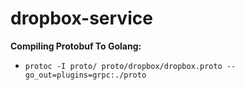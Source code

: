# dropbox-service
**Compiling Protobuf To Golang:**
- `protoc -I proto/ proto/dropbox/dropbox.proto --go_out=plugins=grpc:./proto`
